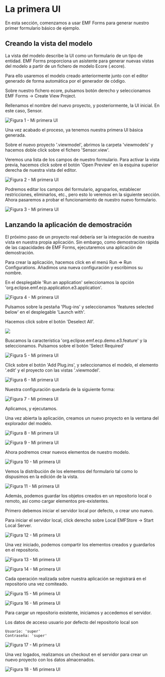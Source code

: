 # La primera UI

En esta sección, comenzamos a usar EMF Forms para generar nuestro primer formulario básico de ejemplo.


## Creando la vista del modelo

La vista del modelo describe la UI como un formulario de un tipo de entidad. EMF Forms proporciona un asistente para generar nuevas vistas del modelo a partir de un fichero de modelo Ecore (.ecore).

Para ello usaremos el modelo creado anteriormente junto con el editor generado de forma automática por el generador de código.

Sobre nuestro fichero ecore, pulsamos botón derecho y seleccionamos EMF Forms -> Create View Project.

Rellenamos el nombre del nuevo proyecto, y posteriormente, la UI inicial. En este caso, Sensor.

![Figura 1 - Mi primera UI](http://i.imgur.com/UGf4OOA.jpg)

Una vez acabado el proceso, ya tenemos nuestra primera UI básica generada.

Sobre el nuevo proyecto '.viewmodel', abrimos la carpeta 'viewmodels' y hacemos doble click sobre el fichero 'Sensor.view'.

Veremos una lista de los campos de nuestro formulario. Para activar la vista previa, hacemos click sobre el botón 'Open Preview' en la esquina superior derecha de nuestra vista del editor.

![Figura 2 - Mi primera UI](http://i.imgur.com/RDphS3D.jpg)

Podremos editar los campos del formulario, agruparlos, establecer restricciones, eliminarlos, etc., pero esto lo veremos en la siguiente sección. Ahora pasaremos a probar el funcionamiento de nuestro nuevo formulario.

![Figura 3 - Mi primera UI](http://i.imgur.com/fRwo0KG.jpg)


## Lanzando la aplicación de demostración

El próximo paso de un proyecto real debería ser la integración de nuestra vista en nuestra propia aplicación. Sin embargo, como demostración rápida de las capacidades de EMF Forms, ejecutaremos una aplicación de demostración.

Para crear la aplicación, hacemos click en el menú Run => Run Configurations. Añadimos una nueva configuración y escribimos su nombre.

En el desplegable 'Run an application' seleccionamos la opción 'org.eclipse.emf.ecp.application.e3.application'.

![Figura 4 - Mi primera UI](http://i.imgur.com/XC3LHHg.jpg)


Pulsamos sobre la pestaña 'Plug-ins' y seleccionamos 'features selected below' en el desplegable 'Launch with'.

Hacemos click sobre el botón 'Deselect All'.

![](http://i.imgur.com/bOukCkD.jpg)

Buscamos la característica 'org.eclipse.emf.ecp.demo.e3.feature' y la seleccionamos. Pulsamos sobre el botón 'Select Required'

![Figura 5 - Mi primera UI](http://i.imgur.com/OZsbgC1.jpg)


Click sobre el botón 'Add Plug.ins', y seleccionamos el modelo, el elemento '.edit' y el proyecto con las vistas '.viewmodel'.

![Figura 6 - Mi primera UI](http://i.imgur.com/woXnua3.jpg)

Nuestra configuración quedaría de la siguiente forma:

![Figura 7 - Mi primera UI](http://i.imgur.com/T073N5a.jpg)

Aplicamos, y ejecutamos.

Una vez abierta la aplicación, creamos un nuevo proyecto en la ventana del explorador del modelo.

![Figura 8 - Mi primera UI](http://i.imgur.com/L2k6EHv.jpg)

![Figura 9 - Mi primera UI](http://i.imgur.com/muT6szM.jpg)

Ahora podremos crear nuevos elementos de nuestro modelo.

![Figura 10 - Mi primera UI](http://i.imgur.com/tQFSJVz.jpg)

Vemos la distribución de los elementos del formulario tal como lo dispusimos en la edición de la vista.

![Figura 11 - Mi primera UI](http://i.imgur.com/sxvXSj1.jpg)


Además, podemos guardar los objetos creados en un repositorio local o remoto, así como cargar elementos pre-existentes.

Primero debemos iniciar el servidor local por defecto, o crear uno nuevo.

Para iniciar el servidor local, click derecho sobre Local EMFStore -> Start Local Server.

![Figura 12 - Mi primera UI](http://i.imgur.com/Oep3LiQ.jpg)

Una vez iniciado, podemos compartir los elementos creados y guardarlos en el repositorio.

![Figura 13 - Mi primera UI](http://i.imgur.com/cFZD9Pu.jpg)

![Figura 14 - Mi primera UI](http://i.imgur.com/IEGGxoZ.jpg)

Cada operación realizada sobre nuestra aplicación se registrará en el repositorio una vez comiteado.

![Figura 15 - Mi primera UI](http://i.imgur.com/G9gCbcY.jpg)

![Figura 16 - Mi primera UI](http://i.imgur.com/rxqTqlA.jpg)

Para cargar un repositorio existente, iniciamos y accedemos el servidor.

Los datos de acceso usuario por defecto del repositorio local son 
   ```
   Usuario: 'super' 
   Contraseña: 'super'
   
   ```
![Figura 17 - Mi primera UI](http://i.imgur.com/YFJ9wro.jpg)

Una vez logados, realizamos un checkout en el servidor para crear un nuevo proyecto con los datos almacenados.

![Figura 18 - Mi primera UI](http://i.imgur.com/ayYB8zi.jpg)





